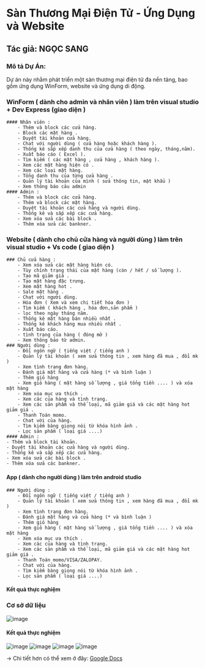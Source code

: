 # Sàn Thương Mại Điện Tử - Ứng Dụng và Website

## Tác giả: NGỌC SANG

### Mô tả Dự Án:

Dự án này nhằm phát triển một sàn thương mại điện tử đa nền tảng, bao gồm ứng dụng WinForm, website và ứng dụng di động.

  ### WinForm ( dành cho admin và nhân viên ) làm trên visual studio + Dev Express (giao diện )
	#### Nhân viên : 
		- Thêm và block các cửa hàng.
		- Block các mặt hàng .
		- Duyệt tài khoản cửa hàng.
		- Chat với người dùng ( cửa hàng hoặc khách hàng ).
		- Thống kê sắp xếp danh thu của cửa hàng ( theo ngày, tháng,năm).
		- Xuất báo cáo ( Excel ).
		- Tìm kiếm ( các mặt hàng , cửa hàng , khách hàng ).
		- Xem các mặt hàng hiện có .
		- Xem các loại mặt hàng.
		- Tổng danh thu của từng cửa hàng .
		- Quản lý tài khoản của mình ( sửa thông tin, mật khẩu )
		- Xem thông báo cảu admin
	#### Admin :
		- Thêm và block các cửa hàng.
		- Thêm và block các mặt hàng.
		- Duyệt tài khoản các cửa hàng và người dùng.
		- Thống kê và sắp xếp các cửa hàng.
		- Xem xóa sửa các bài block .
		- Thêm xóa sửa các bankner.
  ### Website   ( dành cho chủ cửa hàng và người dùng ) làm trên visual studio + Vs code ( giao diện )
	### Chủ cửa hàng :
		- Xem xóa sửa các mặt hàng hiện có.
		- Tùy chỉnh trạng thái của mặt hàng (còn / hết / số lượng ).
		- Tạo mã giảm giá .
		- Tạo mặt hàng đặc trưng.
		- Xem mặt hàng hot .
		- Sale mặt hàng .
		- Chat với người dùng.
		- Hóa đơn ( Xem và xem chi tiết hóa đơn )
		- Tìm kiếm ( khách hàng , hóa đơn,sản phẩm )
		- lọc theo ngày tháng năm.
		- Thống kê mặt hàng bán nhiều nhất .
		- Thống kê khách hàng mua nhiều nhất .
		- Xuất báo cáo.
		- tình trạng của hàng ( đóng mở )
		- Xem thông bảo từ admin.
	### Người dùng :
		- Đổi ngôn ngữ ( tiếng việt / tiếng anh )
		- Quản lý tài khoản ( xem sửa thông tin , xem hàng đã mua , đổi mk )
		- Xem tình trạng đơn hàng.
		- Đánh giá mặt hàng và cửa hàng (* và bình luận )
		- Thêm giỏ hàng 
		- Xem giỏ hàng ( mặt hàng số lượng , giá tổng tiền .... ) và xóa mặt hàng
		- Xem xóa mục ưa thích . 
		- Xem các của hàng và tình trạng.
		- Xem các sản phẩm và thể loại, mã giảm giá và các mặt hàng hot giảm giá .
 		- Thanh Toán momo.
		- Chat với của hàng.
		- Tìm kiếm bàng giọng nói từ khóa hình ảnh .
		- Lọc sản phẩm ( loại giá ....)
	#### Admin :
	- Thêm và block tài khoản.
	- Duyệt tài khoản các cửa hàng và người dùng.
	- Thống kê và sắp xếp các cửa hàng.
	- Xem xóa sửa các bài block .
	- Thêm xóa sửa các bankner.
  #### App ( dành cho người dùng ) làm trên android studio
	### Người dùng :	
        - Đổi ngôn ngữ ( tiếng việt / tiếng anh )
		- Quản lý tài khoản ( xem sửa thông tin , xem hàng đã mua , đổi mk )
		- Xem tình trạng đơn hàng.
		- Đánh giá mặt hàng và cửa hàng (* và bình luận )
		- Thêm giỏ hàng 
		- Xem giỏ hàng ( mặt hàng số lượng , giá tổng tiền .... ) và xóa mặt hàng
		- Xem xóa mục ưa thích . 
		- Xem các của hàng và tình trạng.
		- Xem các sản phẩm và thể loại, mã giảm giá và các mặt hàng hot giảm giá .
 		- Thanh Toán momo/VISA/ZALOPAY.
		- Chat với của hàng.
		- Tìm kiếm bàng giọng nói từ khóa hình ảnh .
		- Lọc sản phẩm ( loại giá ....)

#### Kết quả thực nghiệm 
### Cơ sở dữ liệu 
![image](https://github.com/Sangundev/DACN/blob/main/assets/99321687/46292b68-1651-474b-9ac4-0f295bd1a317.png)
#### Kết quả thực nghiệm 
![image](https://github.com/Sangundev/DACN/blob/main/assets/99321687/816c523e-3b8b-4e43-9f52-329828a6478d.png)
![image](https://github.com/Sangundev/DACN/blob/main/assets/99321687/1d8c64d3-e126-45a4-9ec6-bca97cc2cb8c.png)
![image](https://github.com/Sangundev/DACN/blob/main/assets/99321687/11091b2f-4cbb-4e7a-8df4-da648ab69ba0.png)
![image](https://github.com/Sangundev/DACN/blob/main/assets/99321687/1644eb13-e573-4eb1-a9d7-702cc3ce02de.png)

-> Chi tiết hơn có thể xem ở đây: [Google Docs](https://docs.google.com/document/d/18z5d3tiZHktO6uQjMMjiHLwNR3k77FvX/edit?usp=sharing&ouid=103353651563422340424&rtpof=true&sd=true)


